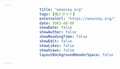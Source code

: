 ---
                title: "weaxsey.org"
                tags: [個人サイト]
                externalUrl: "https://weaxsey.org/"
                date: 9963-08-08
                showDate: false
                showAuthor: false
                showReadingTime: false
                showEdit: false
                showLikes: false
                showViews: false
                layoutBackgroundHeaderSpace: false
                ---

